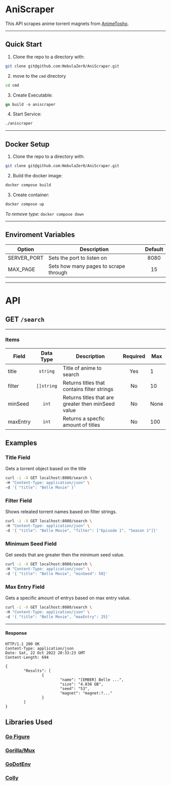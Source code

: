# AniScraper
This API scrapes anime torrent magnets from [AnimeTosho](https://animetosho.org/).

---

## **Quick Start**
1. Clone the repo to a directory with:<br />
```sh 
git clone git@github.com:NebulaZer0/AniScraper.git
```
2. move to the `cmd` directory <br />
```sh 
cd cmd
```
3. Create Executable:<br />
```go 
go build -o aniscraper
```
4. Start Service:<br />
```sh 
./aniscraper
```
---
## **Docker Setup**
1. Clone the repo to a directory with:<br />
```sh 
git clone git@github.com:NebulaZer0/AniScraper.git
```
2. Build the docker image:<br />
```sh
docker compose build
```
3. Create container:<br />
```sh
docker compose up
```

*To remove type:* `docker compose down`

---

## **Enviroment Variables**
|Option      | Description                           | Default |
|------------|---------------------------------------|:-------:|
|SERVER_PORT | Sets the port to listen on            | 8080    |
|MAX_PAGE    | Sets how many pages to scrape through | 15      |



---
# **API**

## GET `/search` 

---
### **Items**
|Field     | Data Type    | Description                                        | Required | Max  | 
|----------|:------------:|----------------------------------------------------|:--------:|------|
| title    | `string`     | Title of anime to search                           | Yes      | 1    |
| filter   | `[]string`   | Returns titles that contains filter strings        | No       | 10   |
| minSeed  | `int`        | Returns titles that are greater then minSeed value | No       | None |
| maxEntry | `int`        | Returns a specfic amount of titles                 | No       | 100  |

## Examples

### Title Field
Gets a torrent object based on the title
```sh
curl -i -X GET localhost:8080/search \
-H "Content-Type: application/json" \
-d '{ "title": "Belle Movie" }'
```
### Filter Field
Shows releated torrent names based on filter strings.

```sh
curl -i -X GET localhost:8080/search \
-H "Content-Type: application/json" \
-d '{ "title": "Belle Movie", "filter": ["Episode 1", "Season 1"]}'
```

### Minimum Seed Field
Get seeds that are greater then the minimum seed value.

```sh
curl -i -X GET localhost:8080/search \
-H "Content-Type: application/json" \
-d '{ "title": "Belle Movie", "minSeed": 50}'
```

### Max Entry Field
Gets a specific amount of entrys based on max entry value.

```sh
curl -i -X GET localhost:8080/search \
-H "Content-Type: application/json" \
-d '{ "title": "Belle Movie", "maxEntry": 25}'
```
---
#### Response
```
HTTP/1.1 200 OK
Content-Type: application/json
Date: Sat, 22 Oct 2022 20:33:23 GMT
Content-Length: 694

{
        "Results": [
                {
                        "name": "[EMBER] Belle ...",
                        "size": "4.036 GB",
                        "seed": "53",
                        "magnet": "magnet:?..."
                }
        ]
}
```

## Libraries Used
### [Go Figure](https://github.com/common-nighthawk/go-figure)<br />
### [Gorilla/Mux](https://github.com/gorilla/mux)<br />
### [GoDotEnv](https://github.com/joho/godotenv)<br />
### [Colly](https://github.com/gocolly/colly)

